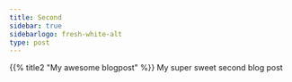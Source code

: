 ```yaml
---
title: Second
sidebar: true
sidebarlogo: fresh-white-alt
type: post
---
```


{{% title2 "My awesome blogpost" %}}
My super sweet second blog post

